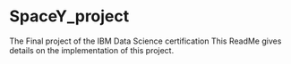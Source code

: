 # SpaceY_project
The Final project of the IBM Data Science certification
This ReadMe gives details on the implementation of this project.
